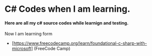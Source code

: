 # C# Codes when I am learning.
#### Here are all my c# source codes while learnign and testing.
Now I am learning form 
- [https://www.freecodecamp.org/learn/foundational-c-sharp-with-microsoft] (FreeCode Camp)
